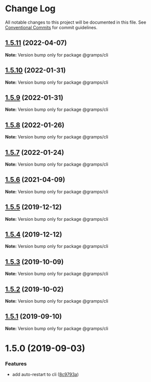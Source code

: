 # Change Log

All notable changes to this project will be documented in this file.
See [Conventional Commits](https://conventionalcommits.org) for commit guidelines.

## [1.5.11](https://github.com/gramps-graphql/gramps-cli/compare/@gramps/cli@1.5.10...@gramps/cli@1.5.11) (2022-04-07)

**Note:** Version bump only for package @gramps/cli





## [1.5.10](https://github.com/gramps-graphql/gramps-cli/compare/@gramps/cli@1.5.9...@gramps/cli@1.5.10) (2022-01-31)

**Note:** Version bump only for package @gramps/cli





## [1.5.9](https://github.com/gramps-graphql/gramps-cli/compare/@gramps/cli@1.5.8...@gramps/cli@1.5.9) (2022-01-31)

**Note:** Version bump only for package @gramps/cli






## [1.5.8](https://github.com/gramps-graphql/gramps-cli/compare/@gramps/cli@1.5.7...@gramps/cli@1.5.8) (2022-01-26)

**Note:** Version bump only for package @gramps/cli





## [1.5.7](https://github.com/gramps-graphql/gramps-cli/compare/@gramps/cli@1.5.6...@gramps/cli@1.5.7) (2022-01-24)

**Note:** Version bump only for package @gramps/cli






## [1.5.6](https://github.com/gramps-graphql/gramps-cli/compare/@gramps/cli@1.5.5...@gramps/cli@1.5.6) (2021-04-09)

**Note:** Version bump only for package @gramps/cli





## [1.5.5](https://github.com/gramps-graphql/gramps-cli/compare/@gramps/cli@1.5.4...@gramps/cli@1.5.5) (2019-12-12)

**Note:** Version bump only for package @gramps/cli





## [1.5.4](https://github.com/gramps-graphql/gramps-cli/compare/@gramps/cli@1.5.3...@gramps/cli@1.5.4) (2019-12-12)

**Note:** Version bump only for package @gramps/cli





## [1.5.3](https://github.com/gramps-graphql/gramps-cli/compare/@gramps/cli@1.5.2...@gramps/cli@1.5.3) (2019-10-09)

**Note:** Version bump only for package @gramps/cli





## [1.5.2](https://github.com/gramps-graphql/gramps-cli/compare/@gramps/cli@1.5.1...@gramps/cli@1.5.2) (2019-10-02)

**Note:** Version bump only for package @gramps/cli





## [1.5.1](https://github.com/gramps-graphql/gramps-cli/compare/@gramps/cli@1.5.0...@gramps/cli@1.5.1) (2019-09-10)

**Note:** Version bump only for package @gramps/cli





# 1.5.0 (2019-09-03)


### Features

* add auto-restart to cli ([8c9793a](https://github.com/gramps-graphql/gramps-cli/commit/8c9793a))

